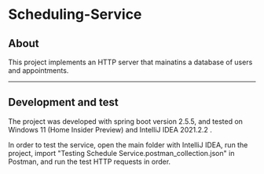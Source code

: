 # Scheduling-Service

## About

This project implements an HTTP server that mainatins a database of users and appointments.

********************************************************************************
## Development and test

The project was developed with spring boot version 2.5.5, and tested on Windows 11 (Home Insider Preview) and IntelliJ IDEA 2021.2.2 .

In order to test the service, open the main folder with IntelliJ IDEA, run the project, import "Testing Schedule Service.postman_collection.json" in Postman, and run the test HTTP requests in order.
